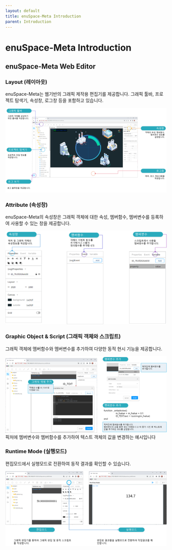 ```yaml
---
layout: default
title: enuSpace-Meta Introduction
parent: Introduction
---
```


# enuSpace-Meta Introduction

## enuSpace-Meta Web Editor


### Layout (레이아웃)



enuSpace-Meta는 웹기반의 그래픽 제작용 편집기를 제공합니다. 그래픽 툴바, 프로젝트 탐색기, 속성창, 로그창 등을 포함하고 있습니다.

![](./assets/enuSpace_meta_layout.png)



### Attribute (속성창)



enuSpace-Meta의 속성창은 그래픽 객체에 대한 속성, 멤버함수, 멤버변수를 등록하여 사용할 수 있는 창을 제공합니다.

![](./assets/enuSpace_meta_attribute.png)



### Graphic Object & Script (그래픽 객체와 스크립트)



그래픽 객체에 멤버함수와 멤버변수를 추가하여 다양한 동적 현시 기능을 제공합니다.

![](./assets/enuSpace_meta_graphic_script.png)
픽처에 멤버변수와 멤버함수를 추가하여 텍스트 객체의 값을 변경하는 예시입니다

### Runtime Mode (실행모드)



편집모드에서 실행모드로 전환하여 동작 결과를 확인할 수 있습니다.

![](./assets/enuspace_meta_runtime_mode.png)
